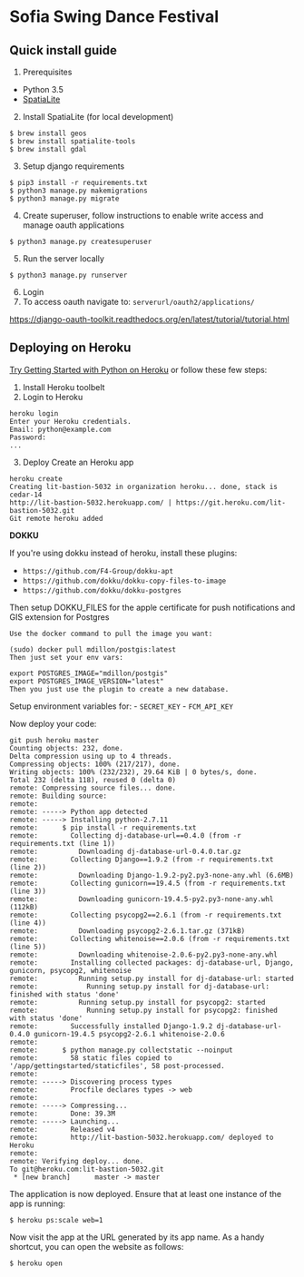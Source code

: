 # Sofia Swing Dance Festival
## Quick install guide

1. Prerequisites

  - Python 3.5
  - [SpatiaLite](https://docs.djangoproject.com/en/1.9/ref/contrib/gis/install/spatialite/#homebrew)

2. Install SpatiaLite (for local development)
  ```
  $ brew install geos
  $ brew install spatialite-tools
  $ brew install gdal
  ```
3. Setup django requirements
  ```
  $ pip3 install -r requirements.txt
  $ python3 manage.py makemigrations
  $ python3 manage.py migrate
  ```

4. Create superuser, follow instructions to enable write access and manage oauth applications
  ```
  $ python3 manage.py createsuperuser
  ```

5. Run the server locally
  ```
  $ python3 manage.py runserver
  ```

6. Login
7. To access oauth navigate to: `serverurl/oauth2/applications/`

  https://django-oauth-toolkit.readthedocs.org/en/latest/tutorial/tutorial.html

## Deploying on Heroku
[Try Getting Started with Python on Heroku](https://devcenter.heroku.com/articles/getting-started-with-python#introduction)
or follow these few steps:

1. Install Heroku toolbelt
2. Login to Heroku

  ```
  heroku login
  Enter your Heroku credentials.
  Email: python@example.com
  Password:
  ...
  ```

3. Deploy
  Create an Heroku app

  ```
  heroku create
  Creating lit-bastion-5032 in organization heroku... done, stack is cedar-14
  http://lit-bastion-5032.herokuapp.com/ | https://git.heroku.com/lit-bastion-5032.git
  Git remote heroku added
  ```

  **DOKKU**

  If you're using dokku instead of heroku, install these plugins:

  - `https://github.com/F4-Group/dokku-apt`
  - `https://github.com/dokku/dokku-copy-files-to-image`
  - `https://github.com/dokku/dokku-postgres`

  Then setup DOKKU_FILES for the apple certificate for push notifications and
  GIS extension for Postgres

  ```
  Use the docker command to pull the image you want:

  (sudo) docker pull mdillon/postgis:latest
  Then just set your env vars:

  export POSTGRES_IMAGE="mdillon/postgis"
  export POSTGRES_IMAGE_VERSION="latest"
  Then you just use the plugin to create a new database.
  ```

  Setup environment variables for:
    - `SECRET_KEY`
    - `FCM_API_KEY`

  Now deploy your code:

  ```
  git push heroku master
  Counting objects: 232, done.
  Delta compression using up to 4 threads.
  Compressing objects: 100% (217/217), done.
  Writing objects: 100% (232/232), 29.64 KiB | 0 bytes/s, done.
  Total 232 (delta 118), reused 0 (delta 0)
  remote: Compressing source files... done.
  remote: Building source:
  remote:
  remote: -----> Python app detected
  remote: -----> Installing python-2.7.11
  remote:      $ pip install -r requirements.txt
  remote:        Collecting dj-database-url==0.4.0 (from -r requirements.txt (line 1))
  remote:          Downloading dj-database-url-0.4.0.tar.gz
  remote:        Collecting Django==1.9.2 (from -r requirements.txt (line 2))
  remote:          Downloading Django-1.9.2-py2.py3-none-any.whl (6.6MB)
  remote:        Collecting gunicorn==19.4.5 (from -r requirements.txt (line 3))
  remote:          Downloading gunicorn-19.4.5-py2.py3-none-any.whl (112kB)
  remote:        Collecting psycopg2==2.6.1 (from -r requirements.txt (line 4))
  remote:          Downloading psycopg2-2.6.1.tar.gz (371kB)
  remote:        Collecting whitenoise==2.0.6 (from -r requirements.txt (line 5))
  remote:          Downloading whitenoise-2.0.6-py2.py3-none-any.whl
  remote:        Installing collected packages: dj-database-url, Django, gunicorn, psycopg2, whitenoise
  remote:          Running setup.py install for dj-database-url: started
  remote:            Running setup.py install for dj-database-url: finished with status 'done'
  remote:          Running setup.py install for psycopg2: started
  remote:            Running setup.py install for psycopg2: finished with status 'done'
  remote:        Successfully installed Django-1.9.2 dj-database-url-0.4.0 gunicorn-19.4.5 psycopg2-2.6.1 whitenoise-2.0.6
  remote:
  remote:      $ python manage.py collectstatic --noinput
  remote:        58 static files copied to '/app/gettingstarted/staticfiles', 58 post-processed.
  remote:
  remote: -----> Discovering process types
  remote:        Procfile declares types -> web
  remote:
  remote: -----> Compressing...
  remote:        Done: 39.3M
  remote: -----> Launching...
  remote:        Released v4
  remote:        http://lit-bastion-5032.herokuapp.com/ deployed to Heroku
  remote:
  remote: Verifying deploy... done.
  To git@heroku.com:lit-bastion-5032.git
   * [new branch]      master -> master
  ```

  The application is now deployed. Ensure that at least one instance of the app is running:

  ```
  $ heroku ps:scale web=1
  ```

  Now visit the app at the URL generated by its app name. As a handy shortcut, you can open the website as follows:

  ```
  $ heroku open
  ```
